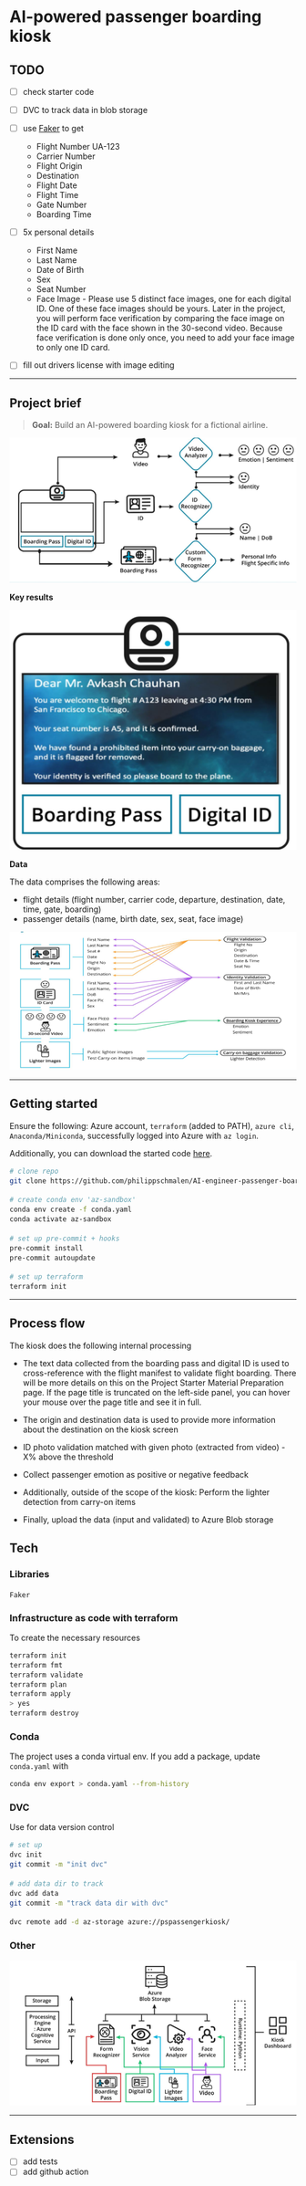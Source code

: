 # AI-powered passenger boarding kiosk

## TODO

- [ ] check starter code
- [ ] DVC to track data in blob storage
- [ ] use [Faker](https://github.com/joke2k/faker) to get

  * Flight Number UA-123
  * Carrier Number
  * Flight Origin
  * Destination
  * Flight Date
  * Flight Time
  * Gate Number
  * Boarding Time

- [ ] 5x personal details
  * First Name
  * Last Name
  * Date of Birth
  * Sex
  * Seat Number
  * Face Image - Please use 5 distinct face images, one for each digital ID. One of these face images should be yours. Later in the project, you will perform face verification by comparing the face image on the ID card with the face shown in the 30-second video. Because face verification is done only once, you need to  add your face image to only one ID card.

- [ ] fill out drivers license with image editing


---

## Project brief

> **Goal:** Build an AI-powered boarding kiosk for a fictional airline.

![](img/process-overview.png)

**Key results**

![](img/kiosk-outcome.png)

**Data**

The data comprises the following areas:

* flight details (flight number, carrier code, departure, destination, date, time, gate, boarding)
* passenger details (name, birth date, sex, seat, face image)

![](img/data-overview.png)

---

## Getting started


Ensure the following: Azure account, `terraform` (added to PATH), `azure cli`, `Anaconda/Miniconda`, successfully logged into Azure with `az login`.

Additionally, you can download the started code [here](https://github.com/udacity/cd0461-building-computer-vision-solutions-with-azure-project-starter).


```bash
# clone repo
git clone https://github.com/philippschmalen/AI-engineer-passenger-boarding-kiosk.git

# create conda env 'az-sandbox'
conda env create -f conda.yaml
conda activate az-sandbox

# set up pre-commit + hooks
pre-commit install
pre-commit autoupdate

# set up terraform
terraform init
```



---


## Process flow

The kiosk does the following internal processing

* The text data collected from the boarding pass and digital ID is used to cross-reference with the flight manifest to validate flight boarding. There will be more details on this on the Project Starter Material Preparation page. If the page title is truncated on the left-side panel, you can hover your mouse over the page title and see it in full.
* The origin and destination data is used to provide more information about the destination on the kiosk screen
* ID photo validation matched with given photo (extracted from video) - X% above the threshold
* Collect passenger emotion as positive or negative feedback

* Additionally, outside of the scope of the kiosk: Perform the lighter detection from carry-on items

* Finally, upload the data (input and validated) to Azure Blob storage

## Tech

### Libraries

`Faker`

### Infrastructure as code with terraform

To create the necessary resources

```bash
terraform init
terraform fmt
terraform validate
terraform plan
terraform apply
> yes
terraform destroy
```

### Conda

The project uses a conda virtual env. If you add a package, update `conda.yaml` with

```bash
conda env export > conda.yaml --from-history
```

### DVC

Use for data version control

```bash
# set up
dvc init
git commit -m "init dvc"

# add data dir to track
dvc add data
git commit -m "track data dir with dvc"

dvc remote add -d az-storage azure://pspassengerkiosk/
```

### Other

![](img/az-architecture.png)

---

## Extensions

- [ ] add tests
- [ ] add github action
